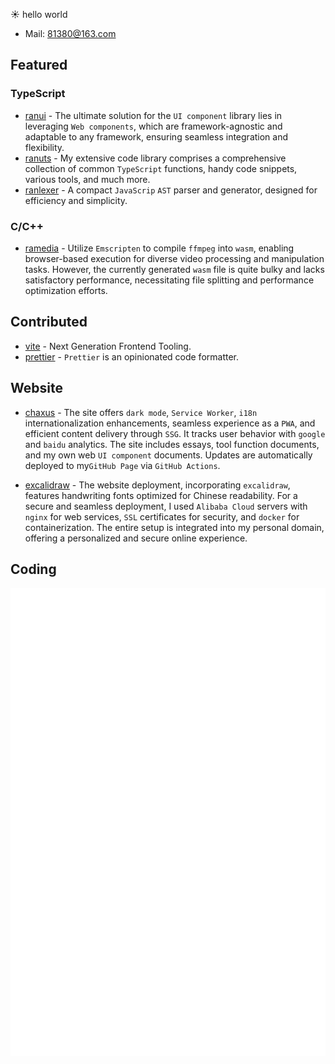 
<!--
<h2>☀️ hello world</h2>
- 👋 Hi, I’m chaxus
- 👀 I am an developer.
- 🌱 I’m currently learning FE.
✉️ Mail: 81380@163.com

- Before (2020 - 2024): Work for neworiental.
- Now: work for Longbridge.
-->

☀️ hello world
- Mail: 81380@163.com

<h2>Featured</h2>

<h3>TypeScript</h3>

- [ranui](https://github.com/chaxus/ran) - The ultimate solution for the `UI component` library lies in leveraging `Web components`, which are framework-agnostic and adaptable to any framework, ensuring seamless integration and flexibility.
- [ranuts](https://github.com/chaxus/ran) - My extensive code library comprises a comprehensive collection of common `TypeScript` functions, handy code snippets, various tools, and much more.
- [ranlexer](https://github.com/chaxus/ranlexer) - A compact `JavaScrip` `AST` parser and generator, designed for efficiency and simplicity.

<h3>C/C++</h3>

- [ramedia](https://github.com/chaxus/ramedia) - Utilize `Emscripten` to compile `ffmpeg` into `wasm`, enabling browser-based execution for diverse video processing and manipulation tasks. However, the currently generated `wasm` file is quite bulky and lacks satisfactory performance, necessitating file splitting and performance optimization efforts.

<h2>Contributed</h2>

- [vite](https://github.com/vitejs/vite) - Next Generation Frontend Tooling.
- [prettier](https://github.com/prettier/prettier) - `Prettier` is an opinionated code formatter.

<h2>Website</h2>

- [chaxus](https://chaxus.github.io/ran/) - The site offers `dark mode`, `Service Worker`, `i18n` internationalization enhancements, seamless experience as a `PWA`, and efficient content delivery through `SSG`. It tracks user behavior with `google` and `baidu` analytics. The site includes essays, tool function documents, and my own web `UI component` documents. Updates are automatically deployed to my`GitHub Page` via `GitHub Actions`.

- [excalidraw](https://draw.ranzhouhang.com) - The website deployment, incorporating `excalidraw`, features handwriting fonts optimized for Chinese readability. For a secure and seamless deployment, I used `Alibaba Cloud` servers with `nginx` for web services, `SSL` certificates for security, and `docker` for containerization. The entire setup is integrated into my personal domain, offering a personalized and secure online experience.

<h2>Coding</h2>

<div style="position:relative; display: flex; flex-wrap: nowrap;">
    <img style='position:absolute; z-index:1;' src='github-metrics.svg' alt="github-metrics.svg"/>
</div>

<!--
chaxus/chaxus is a ✨ special ✨ repository because its `README.md` (this file) appears on your GitHub profile.
You can click the Preview link to take a look at your changes.

<div style="display:flex;flex-flow:row nowarp;">
  <img align="" height="120px" src="https://github-readme-stats.vercel.app/api?username=chaxus&hide_title=true&hide_border=true&show_icons=true&include_all_commits=true&line_height=21&bg_color=0,EC6C6C,FFD479,FFFC79,73FA79&theme=graywhite&locale=en" />
  <img align="" height="120px" src="https://github-readme-stats.vercel.app/api/top-langs/?username=chaxus&hide_title=true&hide_border=true&layout=compact&bg_color=0,73FA79,73FDFF,D783FF&theme=graywhite&locale=en" />

</div>
 -->
<!--
<img align="" height="120px" src="https://github-readme-stats.vercel.app/api?username=chaxus&hide_title=true&hide_border=true&show_icons=true&include_all_commits=true&line_height=21&theme=buefy&locale=en" /> -->
<!-- <img align="center" src="https://github-readme-stats.vercel.app/api/top-langs/?username=chaxus&layout=compact&theme=buefy&hide_border=true" alt="" /> -->

[![Readme Card](https://github-readme-stats-one-bice.vercel.app/api?username=chaxus&show_icons=true&role=OWNER,ORGANIZATION_MEMBER,COLLABORATOR)](https://github.com/anuraghazra/github-readme-stats)

<div class="chaxus_hidden">
  <!-- <img src="https://profile-counter.glitch.me/chaxus/count.svg" style="width:0px;height:0px;" alt="chaxus"/>
  <img src="https://visitor-badge.laobi.icu/badge?page_id=chaxus" style="width:0px;height:0px;" alt="chaxus"/> -->
  <img src="https://count.getloli.com/get/@chaxus" style="width:0px;height:0px;" alt="chaxus"/>  
</div>

<!-- - ✨   ✨ -->
